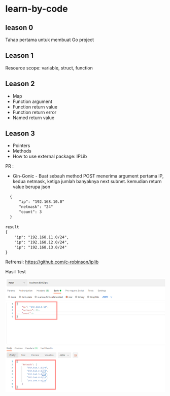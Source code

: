 # learn-by-code

## leason 0

Tahap pertama untuk membuat Go project

## Leason 1

Resource scope: variable, struct, function

## Leason 2

* Map
* Function argument
* Function return value
* Function return error
* Named return value

## Leason 3

* Pointers
* Methods
* How to use external package: IPLib

PR :
- Gin-Gonic - Buat sebauh method POST menerima argument pertama IP, kedua netmask, ketiga jumlah banyaknya next subnet.
  kemudian return value berupa json
```
  {
      "ip": "192.168.10.0"
      "netmask": "24"
      "count": 3
  }

result
{
    "ip": "192.168.11.0/24",
    "ip": "192.168.12.0/24",
    "ip": "192.168.13.0/24"
}
```
Refrensi:  https://github.com/c-robinson/iplib

Hasil Test

![](assets/postman-iplib-gin.png)